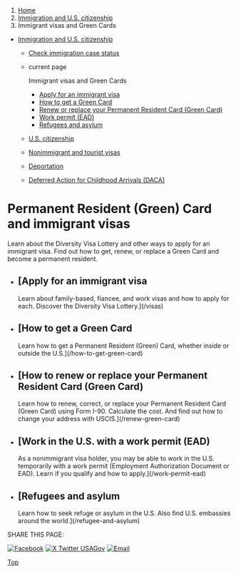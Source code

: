 1. [Home](/)
2. [Immigration and U.S. citizenship](/immigration-and-citizenship)
3. Immigrant visas and Green Cards

* [Immigration and U.S. citizenship](/immigration-and-citizenship)
  + [Check immigration case status](/immigration-case-status)
  + current page

    Immigrant visas and Green Cards

    - [Apply for an immigrant visa](/visas)
    - [How to get a Green Card](/how-to-get-green-card)
    - [Renew or replace your Permanent Resident Card (Green Card)](/renew-green-card)
    - [Work permit (EAD)](/work-permit-ead)
    - [Refugees and asylum](/refugee-and-asylum)
  + [U.S. citizenship](/become-us-citizen)
  + [Nonimmigrant and tourist visas](/non-immigrant-visas)
  + [Deportation](/deportation)
  + [Deferred Action for Childhood Arrivals (DACA)](/daca)

Permanent Resident (Green) Card and immigrant visas
===================================================

Learn about the Diversity Visa Lottery and other ways to apply for an immigrant visa. Find out how to get, renew, or replace a Green Card and become a permanent resident.

* [Apply for an immigrant visa
  ---------------------------

  Learn about family-based, fiancee, and work visas and how to apply for each. Discover the Diversity Visa Lottery.](/visas)
* [How to get a Green Card
  -----------------------

  Learn how to get a Permanent Resident (Green) Card, whether inside or outside the U.S.](/how-to-get-green-card)
* [How to renew or replace your Permanent Resident Card (Green Card)
  -----------------------------------------------------------------

  Learn how to renew, correct, or replace your Permanent Resident Card (Green Card) using Form I-90. Calculate the cost. And find out how to change your address with USCIS.](/renew-green-card)
* [Work in the U.S. with a work permit (EAD)
  -----------------------------------------

  As a nonimmigrant visa holder, you may be able to work in the U.S. temporarily with a work permit (Employment Authorization Document or EAD). Learn if you qualify and how to apply.](/work-permit-ead)
* [Refugees and asylum
  -------------------

  Learn how to seek refuge or asylum in the U.S. Also find U.S. embassies around the world.](/refugee-and-asylum)

SHARE THIS PAGE:

[![Facebook](/themes/custom/usagov/images/social-media-icons/Facebook_Icon.svg)](https://www.facebook.com/sharer/sharer.php?u=https://www.usa.gov/green-card-permanent-resident-immigrant-visa&v=3)
[![X Twitter USAGov](/themes/custom/usagov/images/social-media-icons/X_Twitter_Icon.svg?version=2)](https://twitter.com/intent/tweet?source=webclient&text=https://www.usa.gov/green-card-permanent-resident-immigrant-visa)
[![Email](/themes/custom/usagov/images/social-media-icons/Email_Icon.svg?version=2)](mailto:?subject=https://www.usa.gov/green-card-permanent-resident-immigrant-visa)

[Top](#main-content)